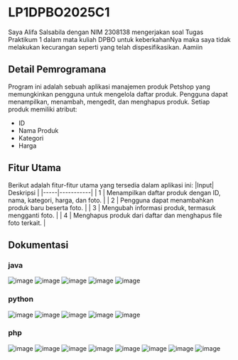 # LP1DPBO2025C1

Saya Alifa Salsabila dengan NIM 2308138 mengerjakan soal Tugas Praktikum 1
dalam mata kuliah DPBO untuk keberkahanNya maka saya tidak melakukan
kecurangan seperti yang telah dispesifikasikan. Aamiin

## Detail Pemrogramana
Program ini adalah sebuah aplikasi manajemen produk Petshop yang memungkinkan pengguna untuk mengelola daftar produk. Pengguna dapat menampilkan, menambah, mengedit, dan menghapus produk. Setiap produk memiliki atribut:
- ID
- Nama Produk
- Kategori
- Harga

## Fitur Utama
Berikut adalah fitur-fitur utama yang tersedia dalam aplikasi ini:
|Input| Deskripsi |
|-----|-----------|
|  1  | Menampilkan daftar produk dengan ID, nama, kategori, harga, dan foto. |
|  2  | Pengguna dapat menambahkan produk baru beserta foto. |
|  3  | Mengubah informasi produk, termasuk mengganti foto. |
|  4  | Menghapus produk dari daftar dan menghapus file foto terkait. |

## Dokumentasi

### java
![image](https://github.com/user-attachments/assets/a49ced20-152d-4ac7-b94b-2c769e108186)
![image](https://github.com/user-attachments/assets/e0cf6a17-8092-49e2-9896-7fc54c06115a)
![image](https://github.com/user-attachments/assets/da21c46b-dee9-4305-99f2-4a1beb0faa05)
![image](https://github.com/user-attachments/assets/d66d4986-f4e7-431a-a490-490eded31391)
![image](https://github.com/user-attachments/assets/31abb299-4ef3-40f9-a406-e7b36ca9b362)

### python
![image](https://github.com/user-attachments/assets/ba9b1613-57fe-4de0-bf0a-0402f901582b)
![image](https://github.com/user-attachments/assets/334f1c9d-ddd7-4e87-98e6-874aacc131dd)
![image](https://github.com/user-attachments/assets/a6d66189-0085-4d1d-bc83-9c0b00e01114)
![image](https://github.com/user-attachments/assets/f0890bd4-e3ce-4a32-975b-2c536a7b2094)
![image](https://github.com/user-attachments/assets/c643f073-e2b7-4bdc-959c-9ea873cb9142)

### php
![image](https://github.com/user-attachments/assets/1e218944-bd39-4078-b411-ded9b0089c71)
![image](https://github.com/user-attachments/assets/9bd459c7-c741-4ac2-8481-dd588771e328)
![image](https://github.com/user-attachments/assets/5c97c532-2ba8-4b64-b293-f2ef49a95b1a)
![image](https://github.com/user-attachments/assets/d7c70baa-b82b-430e-aa28-efffec24184d)
![image](https://github.com/user-attachments/assets/39fc52b6-a1a3-4ebb-a733-3ff4586ebf5a)
![image](https://github.com/user-attachments/assets/97caaf73-0050-4b9e-9c28-00393832e8d9)
![image](https://github.com/user-attachments/assets/edb482b5-835e-44cb-8641-ae421d482fad)
![image](https://github.com/user-attachments/assets/a4372f57-ebd4-4050-a901-2be4616aa218)
